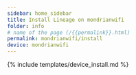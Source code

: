 ```yaml
---
sidebar: home_sidebar
title: Install Lineage on mondrianwifi
folder: info
# name of the page (/{{permalink}}.html)
permalink: mondrianwifi/install
device: mondrianwifi
---
```

{% include templates/device_install.md %}
